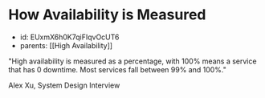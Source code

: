 # How Availability is Measured
* id: EUxmX6h0K7qiFIqvOcUT6
* parents: [[High Availability]]

"High availability is measured as a percentage, with 100% means a service that has 0 downtime. Most services fall between 99% and 100%."

Alex Xu, System Design Interview